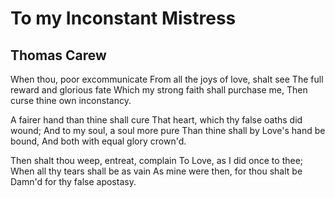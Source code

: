 # To my Inconstant Mistress
## Thomas Carew
When thou, poor excommunicate
From all the joys of love, shalt see
The full reward and glorious fate
Which my strong faith shall purchase me,
Then curse thine own inconstancy.

A fairer hand than thine shall cure
That heart, which thy false oaths did wound;
And to my soul, a soul more pure
Than thine shall by Love's hand be bound,
And both with equal glory crown'd.

Then shalt thou weep, entreat, complain
To Love, as I did once to thee;
When all thy tears shall be as vain
As mine were then, for thou shalt be
Damn'd for thy false apostasy.